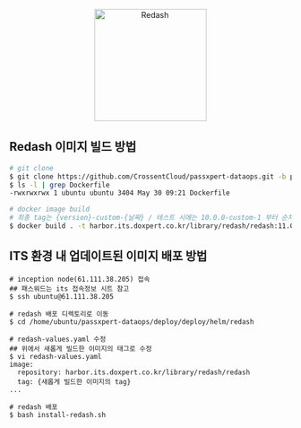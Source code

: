 <p align="center">
  <img title="Redash" src='https://redash.io/assets/images/logo.png' width="200px"/>
</p>

## Redash 이미지 빌드 방법

``` sh
# git clone
$ git clone https://github.com/CrossentCloud/passxpert-dataops.git -b px
$ ls -l | grep Dockerfile
-rwxrwxrwx 1 ubuntu ubuntu 3404 May 30 09:21 Dockerfile

# docker image build
# 최종 tag는 {version}-custom-{날짜} / 테스트 시에는 10.0.0-custom-1 부터 순차적으로 숫자 증가
$ docker build . -t harbor.its.doxpert.co.kr/library/redash/redash:11.0.0-custom-{YYMMDD}
```

## ITS 환경 내 업데이트된 이미지 배포 방법

```shell
# inception node(61.111.38.205) 접속
## 패스워드는 its 접속정보 시트 참고
$ ssh ubuntu@61.111.38.205

# redash 배포 디렉토리로 이동
$ cd /home/ubuntu/passxpert-dataops/deploy/deploy/helm/redash

# redash-values.yaml 수정
## 위에서 새롭게 빌드한 이미지의 태그로 수정
$ vi redash-values.yaml
image:
  repository: harbor.its.doxpert.co.kr/library/redash/redash
  tag: {새롭게 빌드한 이미지의 tag}
...

# redash 배포
$ bash install-redash.sh
```
